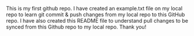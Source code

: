 This is my first github repo. I have created an example.txt file on my local repo to learn git commit & push changes from my local repo to this GitHub repo. I have also created this README file to understand pull changes to be synced from this Github repo to my local repo. Thank you!
